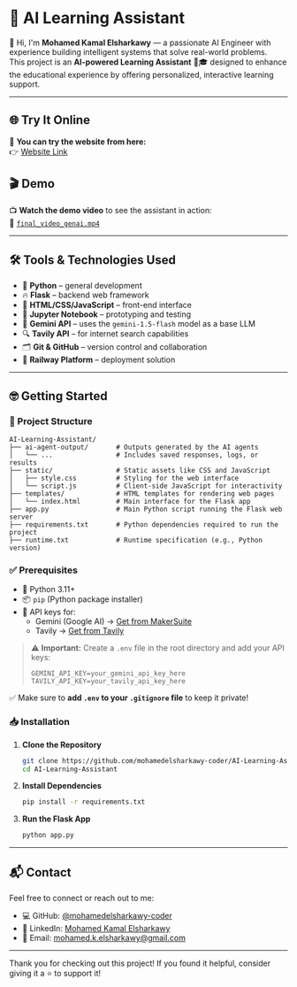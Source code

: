 # 🤖 AI Learning Assistant

👋 Hi, I'm **Mohamed Kamal Elsharkawy** — a passionate AI Engineer with experience building intelligent systems that solve real-world problems.  
This project is an **AI-powered Learning Assistant** 🧠🎓 designed to enhance the educational experience by offering personalized, interactive learning support.

---

## 🌐 Try It Online

🚀 **You can try the website from here:**  
👉 [Website Link](https://ai-learning-assistant-production.up.railway.app/)  

## 🎬 Demo

📺 **Watch the demo video** to see the assistant in action:  
🎥 [`final_video_genai.mp4`](final_video_genai.mp4)

---

## 🛠️ Tools & Technologies Used

- 🐍 **Python** – general development  
- 🔥 **Flask** – backend web framework  
- 🎨 **HTML/CSS/JavaScript** – front-end interface  
- 📓 **Jupyter Notebook** – prototyping and testing  
- 🤖 **Gemini API** – uses the `gemini-1.5-flash` model as a base LLM  
- 🔍 **Tavily API** – for internet search capabilities  
- 🗂️ **Git & GitHub** – version control and collaboration  
- 🚀 **Railway Platform** – deployment solution  

---

## 🤓 Getting Started

### 📝 Project Structure

```plaintext
AI-Learning-Assistant/
├── ai-agent-output/       # Outputs generated by the AI agents
│   └── ...                # Includes saved responses, logs, or results
├── static/                # Static assets like CSS and JavaScript
│   ├── style.css          # Styling for the web interface
│   └── script.js          # Client-side JavaScript for interactivity
├── templates/             # HTML templates for rendering web pages
│   └── index.html         # Main interface for the Flask app
├── app.py                 # Main Python script running the Flask web server
├── requirements.txt       # Python dependencies required to run the project
├── runtime.txt            # Runtime specification (e.g., Python version)
```

### ✅ Prerequisites

- 🐍 Python 3.11+
- 📦 `pip` (Python package installer)
- 🔑 API keys for:
  - Gemini (Google AI) → [Get from MakerSuite](https://makersuite.google.com/app)
  - Tavily → [Get from Tavily](https://www.tavily.com/)

> ⚠️ **Important:** Create a `.env` file in the root directory and add your API keys:
>
> ```env
> GEMINI_API_KEY=your_gemini_api_key_here
> TAVILY_API_KEY=your_tavily_api_key_here
> ```

✅ Make sure to **add `.env` to your `.gitignore` file** to keep it private!

### 📥 Installation

1. **Clone the Repository**

   ```bash
   git clone https://github.com/mohamedelsharkawy-coder/AI-Learning-Assistant.git
   cd AI-Learning-Assistant
   ```

2. **Install Dependencies**

   ```bash
   pip install -r requirements.txt
   ```

3. **Run the Flask App**

   ```bash
   python app.py
   ```

---

## 📬 Contact

Feel free to connect or reach out to me:

- 💻 GitHub: [@mohamedelsharkawy-coder](https://github.com/mohamedelsharkawy-coder)
- 💼 LinkedIn: [Mohamed Kamal Elsharkawy](https://www.linkedin.com/in/mohamed-elsharkawy-6184b41a7/)
- 📧 Email: mohamed.k.elsharkawy@gmail.com

---

Thank you for checking out this project! If you found it helpful, consider giving it a ⭐️ to support it!
